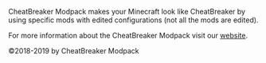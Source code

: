 CheatBreaker Modpack makes your Minecraft look like CheatBreaker by using specific mods with edited configurations (not all the mods are edited).


For more information about the CheatBreaker Modpack visit our [website](http://bit.ly/CheatBreakerModpack).


©2018-2019 by CheatBreaker Modpack
